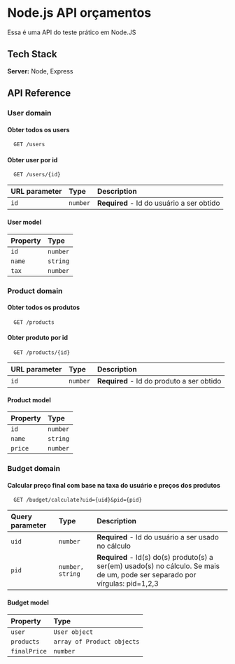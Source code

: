 # Node.js API orçamentos

Essa é uma API do teste prático em Node.JS

## Tech Stack

**Server:** Node, Express

## API Reference

### User domain

#### Obter todos os users

```http
  GET /users
```

#### Obter user por id

```http
  GET /users/{id}
```

| URL parameter | Type     | Description                               |
| :------------ | :------- | :---------------------------------------- |
| `id`          | `number` | **Required** - Id do usuário a ser obtido |

#### User model

| Property | Type     |
| :------- | :------- |
| `id`     | `number` |
| `name`   | `string` |
| `tax`    | `number` |

### Product domain

#### Obter todos os produtos

```http
  GET /products
```

#### Obter produto por id

```http
  GET /products/{id}
```

| URL parameter | Type     | Description                               |
| :------------ | :------- | :---------------------------------------- |
| `id`          | `number` | **Required** - Id do produto a ser obtido |

#### Product model

| Property | Type     |
| :------- | :------- |
| `id`     | `number` |
| `name`   | `string` |
| `price`  | `number` |

### Budget domain

#### Calcular preço final com base na taxa do usuário e preços dos produtos

```http
  GET /budget/calculate?uid={uid}&pid={pid}
```

| Query parameter | Type             | Description                                                                                                                   |
| :-------------- | :--------------- | :---------------------------------------------------------------------------------------------------------------------------- |
| `uid`           | `number`         | **Required** - Id do usuário a ser usado no cálculo                                                                           |
| `pid`           | `number, string` | **Required** - Id(s) do(s) produto(s) a ser(em) usado(s) no cálculo. Se mais de um, pode ser separado por vírgulas: pid=1,2,3 |

#### Budget model

| Property     | Type                       |
| :----------- | :------------------------- |
| `user`       | `User object`              |
| `products`   | `array of Product objects` |
| `finalPrice` | `number`                   |
